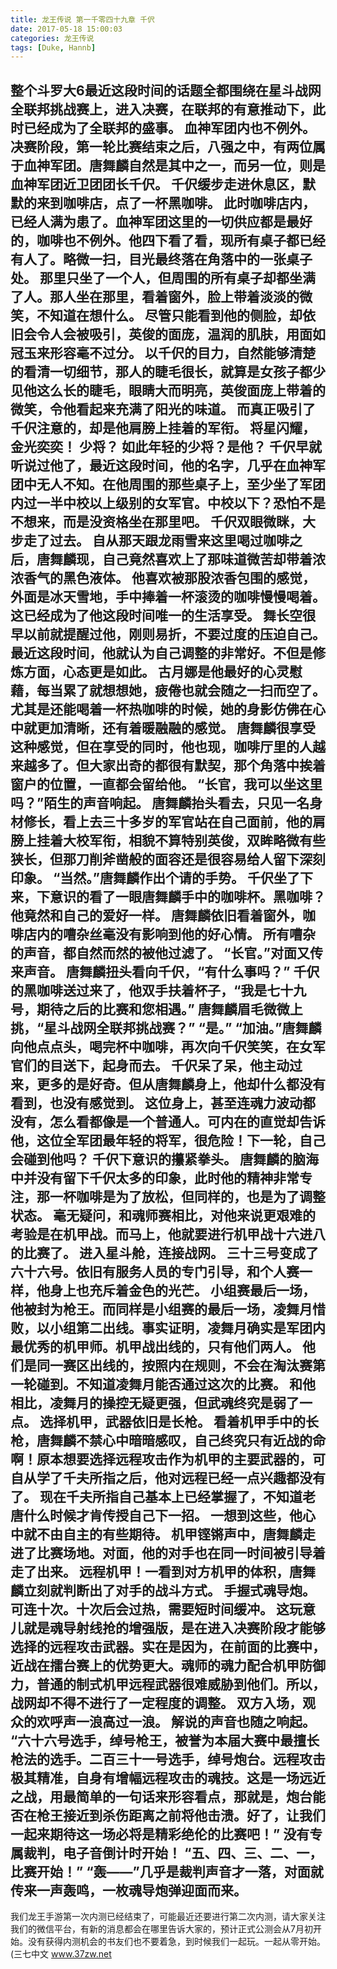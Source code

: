 ```yaml
---
title: 龙王传说 第一千零四十九章 千伬
date: 2017-05-18 15:00:03
categories: 龙王传说
tags: [Duke, Hannb]
---
```


整个斗罗大6最近这段时间的话题全都围绕在星斗战网全联邦挑战赛上，进入决赛，在联邦的有意推动下，此时已经成为了全联邦的盛事。
血神军团内也不例外。决赛阶段，第一轮比赛结束之后，八强之中，有两位属于血神军团。唐舞麟自然是其中之一，而另一位，则是血神军团近卫团团长千伬。
千伬缓步走进休息区，默默的来到咖啡店，点了一杯黑咖啡。
此时咖啡店内，已经人满为患了。血神军团这里的一切供应都是最好的，咖啡也不例外。他四下看了看，现所有桌子都已经有人了。略微一扫，目光最终落在角落中的一张桌子处。
那里只坐了一个人，但周围的所有桌子却都坐满了人。那人坐在那里，看着窗外，脸上带着淡淡的微笑，不知道在想什么。
尽管只能看到他的侧脸，却依旧会令人会被吸引，英俊的面庞，温润的肌肤，用面如冠玉来形容毫不过分。
以千伬的目力，自然能够清楚的看清一切细节，那人的睫毛很长，就算是女孩子都少见他这么长的睫毛，眼睛大而明亮，英俊面庞上带着的微笑，令他看起来充满了阳光的味道。
而真正吸引了千伬注意的，却是他肩膀上挂着的军衔。
将星闪耀，金光奕奕！
少将？
如此年轻的少将？是他？
千伬早就听说过他了，最近这段时间，他的名字，几乎在血神军团中无人不知。在他周围的那些桌子上，至少坐了军团内过一半中校以上级别的女军官。中校以下？恐怕不是不想来，而是没资格坐在那里吧。
千伬双眼微眯，大步走了过去。
自从那天跟龙雨雪来这里喝过咖啡之后，唐舞麟现，自己竟然喜欢上了那味道微苦却带着浓浓香气的黑色液体。
他喜欢被那股浓香包围的感觉，外面是冰天雪地，手中捧着一杯滚烫的咖啡慢慢喝着。这已经成为了他这段时间唯一的生活享受。
舞长空很早以前就提醒过他，刚则易折，不要过度的压迫自己。最近这段时间，他就认为自己调整的非常好。不但是修炼方面，心态更是如此。
古月娜是他最好的心灵慰藉，每当累了就想想她，疲倦也就会随之一扫而空了。尤其是还能喝着一杯热咖啡的时候，她的身影仿佛在心中就更加清晰，还有着暖融融的感觉。
唐舞麟很享受这种感觉，但在享受的同时，他也现，咖啡厅里的人越来越多了。但大家出奇的都很有默契，那个角落中挨着窗户的位置，一直都会留给他。
“长官，我可以坐这里吗？”陌生的声音响起。
唐舞麟抬头看去，只见一名身材修长，看上去三十多岁的军官站在自己面前，他的肩膀上挂着大校军衔，相貌不算特别英俊，双眸略微有些狭长，但那刀削斧凿般的面容还是很容易给人留下深刻印象。
“当然。”唐舞麟作出个请的手势。
千伬坐了下来，下意识的看了一眼唐舞麟手中的咖啡杯。黑咖啡？他竟然和自己的爱好一样。
唐舞麟依旧看着窗外，咖啡店内的嘈杂丝毫没有影响到他的好心情。
所有嘈杂的声音，都自然而然的被他过滤了。
“长官。”对面又传来声音。
唐舞麟扭头看向千伬，“有什么事吗？”
千伬的黑咖啡送过来了，他双手扶着杯子，“我是七十九号，期待之后的比赛和您相遇。”
唐舞麟眉毛微微上挑，“星斗战网全联邦挑战赛？”
“是。”
“加油。”唐舞麟向他点点头，喝完杯中咖啡，再次向千伬笑笑，在女军官们的目送下，起身而去。
千伬呆了呆，他主动过来，更多的是好奇。但从唐舞麟身上，他却什么都没有看到，也没有感觉到。
这位身上，甚至连魂力波动都没有，怎么看都像是一个普通人。可内在的直觉却告诉他，这位全军团最年轻的将军，很危险！下一轮，自己会碰到他吗？
千伬下意识的攥紧拳头。
唐舞麟的脑海中并没有留下千伬太多的印象，此时他的精神非常专注，那一杯咖啡是为了放松，但同样的，也是为了调整状态。
毫无疑问，和魂师赛相比，对他来说更艰难的考验是在机甲战。而马上，他就要进行机甲战十六进八的比赛了。
进入星斗舱，连接战网。
三十三号变成了六十六号。依旧有服务人员的专门引导，和个人赛一样，他身上也充斥着金色的光芒。
小组赛最后一场，他被封为枪王。而同样是小组赛的最后一场，凌舞月惜败，以小组第二出线。事实证明，凌舞月确实是军团内最优秀的机甲师。机甲战出线的，只有他们两人。
他们是同一赛区出线的，按照内在规则，不会在淘汰赛第一轮碰到。不知道凌舞月能否通过这次的比赛。
和他相比，凌舞月的操控无疑更强，但武魂终究是弱了一点。
选择机甲，武器依旧是长枪。
看着机甲手中的长枪，唐舞麟不禁心中暗暗感叹，自己终究只有近战的命啊！原本想要选择远程攻击作为机甲的主要武器的，可自从学了千夫所指之后，他对远程已经一点兴趣都没有了。
现在千夫所指自己基本上已经掌握了，不知道老唐什么时候才肯传授自己下一招。
一想到这些，他心中就不由自主的有些期待。
机甲铿锵声中，唐舞麟走进了比赛场地。对面，他的对手也在同一时间被引导着走了出来。
远程机甲！一看到对方机甲的体积，唐舞麟立刻就判断出了对手的战斗方式。
手握式魂导炮。可连十次。十次后会过热，需要短时间缓冲。
这玩意儿就是魂导射线抢的增强版，是在进入决赛阶段才能够选择的远程攻击武器。实在是因为，在前面的比赛中，近战在擂台赛上的优势更大。魂师的魂力配合机甲防御力，普通的制式机甲远程武器很难威胁到他们。所以，战网却不得不进行了一定程度的调整。
双方入场，观众的欢呼声一浪高过一浪。
解说的声音也随之响起。
“六十六号选手，绰号枪王，被誉为本届大赛中最擅长枪法的选手。二百三十一号选手，绰号炮台。远程攻击极其精准，自身有增幅远程攻击的魂技。这是一场远近之战，用最简单的一句话来形容看点，那就是，炮台能否在枪王接近到杀伤距离之前将他击溃。好了，让我们一起来期待这一场必将是精彩绝伦的比赛吧！”
没有专属裁判，电子音倒计时开始！
“五、四、三、二、一，比赛开始！”
“轰——”几乎是裁判声音才一落，对面就传来一声轰鸣，一枚魂导炮弹迎面而来。
-------------------------------------
我们龙王手游第一次内测已经结束了，可能最近还要进行第二次内测，请大家关注我们的微信平台，有新的消息都会在哪里告诉大家的，预计正式公测会从7月初开始。没有获得内测机会的书友们也不要着急，到时候我们一起玩。一起从零开始。
(三七中文 www.37zw.net